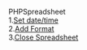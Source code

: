 PHPSpreadsheet <br>
1.<a href='https://www.geeksforgeeks.org/php-spreadsheet-setting-a-date-and-or-time-value-in-a-cell/'>Set date/time</a>
<br>
2.<a href='https://www.geeksforgeeks.org/php-spreadsheet_excel_writer-addformat-function/'>Add Format</a>
<br>
3.<a href='https://www.geeksforgeeks.org/php-spreadsheet_excel_writer-close-function/'>Close Spreadsheet</a>
